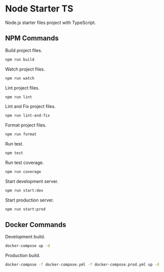 # Node Starter TS

Node.js starter files project with TypeScript.

## NPM Commands

Build project files.

```bash
npm run build
```

Watch project files.

```bash
npm run watch
```

Lint project files.

```bash
npm run lint
```

Lint and Fix project files.

```bash
npm run lint-and-fix
```

Format project files.

```bash
npm run format
```

Run test.

```bash
npm test
```

Run test coverage.

```bash
npm run coverage
```

Start development server.

```bash
npm run start:dev
```

Start production server.

```bash
npm run start:prod
```

## Docker Commands

Development build.

```bash
docker-compose up -d
```

Production build.

```bash
docker-compose -f docker-compose.yml -f docker-compose.prod.yml up -d
```
